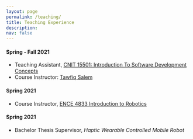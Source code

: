 ```yaml
---
layout: page
permalink: /teaching/
title: Teaching Experience
description: 
nav: false
---
```


<h4> <b> Spring - Fall 2021 </b> </h4>
<div id='container'>
    <ul>
        <li>Teaching Assistant, <a href="https://polytechnic.purdue.edu/courses/course?courseid=138594" target="_blank">CNIT 15501: Introduction To Software Development Concepts</a></li>
        <li>Course Instructor: <a href="https://polytechnic.purdue.edu/profile/tsalem" target="_blank">Tawfiq Salem</a></li>
    </ul>
</div>

<h4> <b> Spring 2021 </b> </h4>
<div id='container'>
    <ul>
        <li>Course Instructor, <a href="https://www.ada.edu.az/en/schools/site">ENCE 4833 Introduction to Robotics </a></li>
    </ul>
</div>

<h4> <b> Spring 2021 </b> </h4>
<div id='container'>
    <ul>
        <li>Bachelor Thesis Supervisor, <i>Haptic Wearable Controlled Mobile Robot</i> </li>
    </ul>
</div>